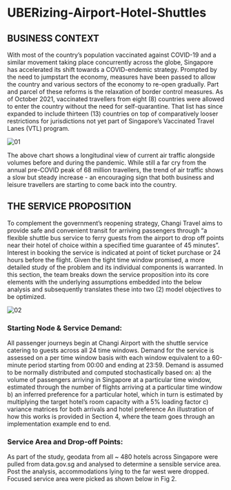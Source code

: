 # UBERizing-Airport-Hotel-Shuttles

## BUSINESS CONTEXT
With most of the country’s population vaccinated against COVID-19 and a similar movement taking place concurrently across the globe, Singapore has accelerated its shift towards a COVID-endemic strategy. Prompted by the need to jumpstart the economy, measures have been passed to allow the country and various sectors of the economy to re-open gradually.  Part and parcel of these reforms is the relaxation of border control measures. As of October 2021, vaccinated travellers from eight (8) countries were allowed to enter the country without the need for self-quarantine. That list has since expanded to include thirteen (13) countries on top of comparatively looser restrictions for jurisdictions not yet part of Singapore’s Vaccinated Travel Lanes (VTL) program.

![01](https://user-images.githubusercontent.com/88580416/146135268-5faba9f1-15f1-4352-8cbd-cee7c0cdc3e7.png)

The above chart  shows a longitudinal view of current air traffic alongside volumes before and during the pandemic. While still a far cry from the annual pre-COVID peak of 68 million travellers, the trend of air traffic shows a slow but steady increase - an encouraging sign that both business and leisure travellers are starting to come back into the country.

## THE SERVICE PROPOSITION
To complement the government’s reopening strategy, Changi Travel aims to provide safe and convenient transit for arriving passengers through “a flexible shuttle bus service to ferry guests from the airport to drop off points near their hotel of choice within a specified time guarantee of 45 minutes”. Interest in booking the service is indicated at point of ticket purchase or 24 hours before the flight. 
Given the tight time window promised, a more detailed study of the problem and its individual components is warranted. In this section, the team breaks down the service proposition into its core elements with the underlying assumptions embedded into the below analysis and subsequently translates these into two (2) model objectives to be optimized. 

![02](https://user-images.githubusercontent.com/88580416/146135654-c486a1d5-d625-4496-8e67-964a08bc817b.png)

### Starting Node & Service Demand: 
All passenger journeys begin at Changi Airport  with the shuttle service catering to guests across all 24 time windows. Demand for the service is assessed on a per time window basis with each window equivalent to a 60-minute period starting from 00:00 and ending at 23:59. Demand is assumed to be normally distributed and computed stochastically based on:
a)	the volume of passengers arriving in Singapore at a particular time window, estimated through the number of flights arriving at a particular time window
b)	an inferred preference for a particular hotel, which in turn is estimated by multiplying the target hotel’s room capacity with a 5% loading factor 
c)	variance matrices for both arrivals and hotel preference
An illustration of how this works is provided in Section 4, where the team goes through an implementation example end to end. 

### Service Area and Drop-off Points:
As part of the study, geodata from all ~ 480 hotels across Singapore were pulled from data.gov.sg  and analysed to determine a sensible service area. Post the analysis, accommodations lying to the far west were dropped. Focused service area were picked as shown below in Fig 2.
